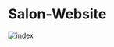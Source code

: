 # Salon-Website
![index](https://user-images.githubusercontent.com/98282125/156890461-1640e20e-f5fc-4886-9b9f-d1f7be1ef09e.png)
